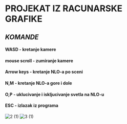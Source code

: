 # **PROJEKAT IZ RACUNARSKE GRAFIKE**

## **_KOMANDE_**

#### **WASD** - kretanje kamere

#### **mouse scroll** - zumiranje kamere  

#### **Arrow keys** - kretanje NLO-a po sceni

#### **N,M** - kretanje NLO-a gore i dole

#### **O,P** - uklucivanje i iskljucivanje svetla na NLO-u

#### **ESC** - izlazak iz programa        

![2 (1)](https://github.com/user-attachments/assets/4cb9b2b9-fdb8-4318-a06d-82a2fb8d71fa)
![3 (1)](https://github.com/user-attachments/assets/237a6805-7918-4816-a120-e2164b89379e)



